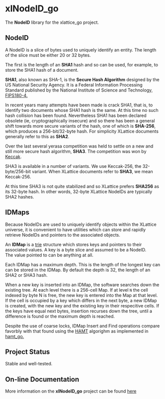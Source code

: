 # xlNodeID_go

The **NodeID** library for the xlattice_go project.

## NodeID

A NodeID is a slice of bytes used to uniquely identify an entity.  The 
length of the slice must be either 20 or 32 bytes.  

The first is the length of an **SHA1** hash and so can be used, for example, 
to store the SHA1 hash of a document.  

**SHA1**, also known as SHA-1, is the **Secure Hash Algorithm**
designed by the US National Security Agency.
It is a Federal Information Processing Standard published by the National 
Institute of Science and Technology, 
[FIPS180-4.](http://csrc.nist.gov/publications/fips/fips180-4/fips-180-4.pdf)

In recent years many attempts have been made is crack SHA1, that is, to 
identify two documents whose SHA1 hash is the same.  At this time no such
hash collision has been found.  Nevertheless SHA1 has been declared obsolete 
(ie, cryptographically insecure) and so there has been a general shift towards
more secure variants of the hash, one of which is **SHA-256**, which produces a
256-bit/32-byte hash.  For simplicity XLattice documents generally refer
to this as **SHA2**.

Over the last several yerasa competition was held to settle on a 
new and still more secure hash algorithm, **SHA3**.  The competition was won by 
[Keccak](http://noekeon.org/Keccak-implementation-3.2.pdf).  

SHA3 is available in a number of variants.  We use Keccak-256, the 
32-byte/256-bit variant.  When XLattice documents refer to **SHA3**, we mean 
Keccak-256.  

At this time SHA3 is not quite stabilized and so XLattice prefers **SHA256**
as its 32-byte hash.
In other words, 32-byte XLattice NodeIDs are typically
SHA2 hashes.

## IDMaps

Because NodeIDs are used to uniquely identify objects within the XLattice
universe, it is convenient to have utilities which can store and rapidly
retrieve NodeIDs and pointers to the associated objects.

An **IDMap** is a 
[trie](https://en.wikipedia.org/wiki/Trie)
structure which stores keys and pointers to their associated
values.  A key is a byte slice and assumed to be a NodeID.  
The value pointed to can be anything at all.

Each IDMap has a maximum depth.  This is the length of the longest key can
can be stored in the IDMap.  By default the depth is 32, the length of an
SHA2 or SHA3 hash.

When a new key is inserted into an IDMap, the software searches down the 
existing tree.  At each level there is a 256-cell Map.  If at level `N` the
cell indexed by byte N is free, the new key is entered into the Map at 
that level.  If the cell is occupied by a key which differs in the next
byte, a new IDMap is created, with the new key and the existing key in their
respecitive cells.  If the keys have equal next bytes, insertion recurses
down the tree, until a difference is found or the maximum depth is reached.

Despite the use of coarse locks, IDMap
Insert and Find operations compare favorbly with that found using the 
[HAMT](http://en.wikipedia.org/wiki/Hash_array_mapped_trie) 
algorighm as implemented in 
[hamt_go.](http://jddixon.github.io/hamt_go)

## Project Status

Stable and well-tested.

## On-line Documentation
More information on the **xlNodeID_go** project can be found 
[here](https://jddixon.github.io/xlNodeID_go)
